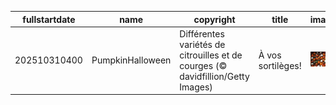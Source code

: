 |fullstartdate|name|copyright|title|image|
|--|--|--|--|--|
202510310400|PumpkinHalloween|Différentes variétés de citrouilles et de courges (© davidfillion/Getty Images)|À vos sortilèges!|![](/fr-CA/2025/11/202510310400PumpkinHalloween.jpg)|
